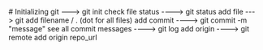 #<!-- step -->
Initializing git ---> git init
check file status ----> git status
add file ---> git add filename / . (dot for all files)
add commit ----> git commit -m "message"
see all commit messages ----> git log
add origin ----> git remote add origin repo_url
